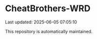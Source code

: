# CheatBrothers-WRD

Last updated: 2025-06-05 07:05:10

This repository is automatically maintained.
